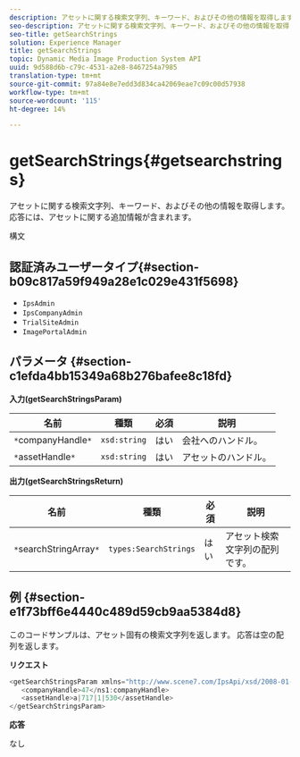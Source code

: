 ```yaml
---
description: アセットに関する検索文字列、キーワード、およびその他の情報を取得します。 応答には、アセットに関する追加情報が含まれます。
seo-description: アセットに関する検索文字列、キーワード、およびその他の情報を取得します。 応答には、アセットに関する追加情報が含まれます。
seo-title: getSearchStrings
solution: Experience Manager
title: getSearchStrings
topic: Dynamic Media Image Production System API
uuid: 9d588d6b-c79c-4531-a2e8-8467254a7985
translation-type: tm+mt
source-git-commit: 97a84e8e7edd3d834ca42069eae7c09c00d57938
workflow-type: tm+mt
source-wordcount: '115'
ht-degree: 14%

---
```



# getSearchStrings{#getsearchstrings}

アセットに関する検索文字列、キーワード、およびその他の情報を取得します。 応答には、アセットに関する追加情報が含まれます。

構文

## 認証済みユーザータイプ{#section-b09c817a59f949a28e1c029e431f5698}

* `IpsAdmin`
* `IpsCompanyAdmin`
* `TrialSiteAdmin`
* `ImagePortalAdmin`

## パラメータ {#section-c1efda4bb15349a68b276bafee8c18fd}

**入力(getSearchStringsParam)**

| 名前 | 種類 | 必須 | 説明 |
|---|---|---|---|
| `*`companyHandle`*` | `xsd:string` | はい | 会社へのハンドル。 |
| `*`assetHandle`*` | `xsd:string` | はい | アセットのハンドル。 |

**出力(getSearchStringsReturn)**

| 名前 | 種類 | 必須 | 説明 |
|---|---|---|---|
| `*`searchStringArray`*` | `types:SearchStrings` | はい | アセット検索文字列の配列です。 |

## 例 {#section-e1f73bff6e4440c489d59cb9aa5384d8}

このコードサンプルは、アセット固有の検索文字列を返します。 応答は空の配列を返します。

**リクエスト**

```java
<getSearchStringsParam xmlns="http://www.scene7.com/IpsApi/xsd/2008-01-15">
   <companyHandle>47</ns1:companyHandle>
   <assetHandle>a|717|1|530</assetHandle>
</getSearchStringsParam>
```

**応答**

なし
